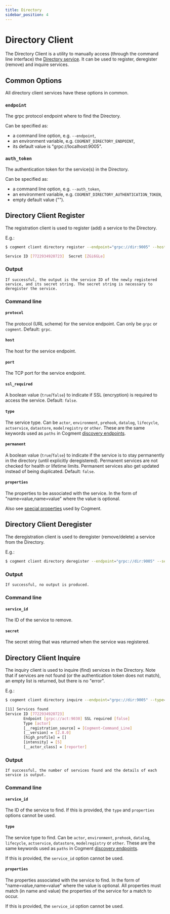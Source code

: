 ```yaml
---
title: Directory
sidebar_position: 4
---
```


# Directory Client

The Directory Client is a utility to manually access (through the command line interface) the [Directory service](./directory.md#directory). It can be used to register, deregister (remove) and inquire services.

## Common Options

All directory client services have these options in common.

### `endpoint`

The grpc protocol endpoint where to find the Directory.

Can be specified as:

-   a command line option, e.g. `--endpoint`,
-   an environment variable, e.g. `COGMENT_DIRECTORY_ENDPOINT`,
-   its default value is "grpc://localhost:9005".

### `auth_token`

The authentication token for the service(s) in the Directory.

Can be specified as:

-   a command line option, e.g. `--auth_token`,
-   an environment variable, e.g. `COGMENT_DIRECTORY_AUTHENTICATION_TOKEN`,
-   empty default value ("").

## Directory Client Register

The registration client is used to register (add) a service to the Directory.

E.g.:

```bash
$ cogment client directory register --endpoint="grpc://dir:9005" --host="act" --port=9030 --type="actor" --properties="__actor_class=reporter,intensity=5,high_profile"

Service ID [7722934920723]  Secret [ZGi6GLe]
```
### Output

    If successful, the output is the service ID of the newly registered service, and its secret string. The secret string is necessary to deregister the service.

### Command line

#### `protocol`

The protocol (URL scheme) for the service endpoint. Can only be `grpc` or `cogment`. Default: `grpc`.

#### `host`

The host for the service endpoint.

#### `port`

The TCP port for the service endpoint.

#### `ssl_required`

A boolean value (`true`/`false`) to indicate if SSL (encryption) is required to access the service. Default: `false`.

#### `type`

The service type. Can be `actor`, `environment`, `prehook`, `datalog`, `lifecycle`, `actservice`, `datastore`, `modelregistry` or `other`.
These are the same keywords used as `paths` in Cogment [discovery endpoints](../parameters.md#discovery-path).

#### `permanent`

A boolean value (`true`/`false`) to indicate if the service is to stay permanently in the directory (until explicitly deregistered). Permanent services are not checked for health or lifetime limits. Permanent services also get updated instead of being duplicated. Default: `false`.

#### `properties`

The properties to be associated with the service. In the form of "name=value,name=value" where the value is optional.

Also see [special properties](../parameters.md#discover-host) used by Cogment.

## Directory Client Deregister

The deregistration client is used to deregister (remove/delete) a service from the Directory.

E.g.:

```bash
$ cogment client directory deregister --endpoint="grpc://dir:9005" --service_id=7722934920723 --secret="ZGi6GLe"
```
### Output

    If successful, no output is produced.

### Command line

#### `service_id`

The ID of the service to remove.

#### `secret`

The secret string that was returned when the service was registered.

## Directory Client Inquire

The inquiry client is used to inquire (find) services in the Directory. Note that if services are not found (or the authentication token does not match), an empty list is returned, but there is no "error".

E.g.:

```bash
$ cogment client directory inquire --endpoint="grpc://dir:9005" --type="actor" --properties="intensity=5,high_profile"

[11] Services found
Service ID [7722934920723]
        Endpoint [grpc://act:9030] SSL required [false]
        Type [actor]
        [__registration_source] = [Cogment-Command_Line]
        [__version] = [2.8.0]
        [high_profile] = []
        [intensity] = [5]
        [__actor_class] = [reporter]
```

### Output

    If successful, the number of services found and the details of each service is output.

### Command line

#### `service_id`

The ID of the service to find. If this is provided, the `type` and `properties` options cannot be used.

#### `type`

The service type to find. Can be `actor`, `environment`, `prehook`, `datalog`, `lifecycle`, `actservice`, `datastore`, `modelregistry` or `other`.
These are the same keywords used as `paths` in Cogment [discovery endpoints](../parameters.md#discovery-path).

If this is provided, the `service_id` option cannot be used.

#### `properties`

The properties associated with the service to find. In the form of "name=value,name=value" where the value is optional. All properties must match (in name and value) the properties of the service for a match to occur.

If this is provided, the `service_id` option cannot be used.
